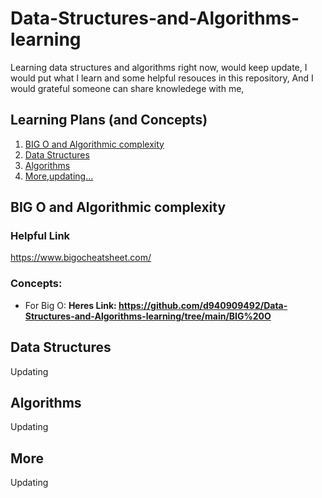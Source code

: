 # Data-Structures-and-Algorithms-learning
Learning data structures and algorithms right now,
would keep update,
I would put what I learn and some helpful resouces in this repository,
And I would grateful someone can share knowledege with me,

## Learning Plans (and Concepts)
1. [BIG O and Algorithmic complexity](#BIG-O-Algorithmic-complexity)
2. [Data Structures](#Data-Structures)
3. [Algorithms](#Algorithms)
4. [More,updating...](#More)


## BIG O and Algorithmic complexity
### Helpful Link
https://www.bigocheatsheet.com/


### Concepts:
- For Big O: 
**Heres Link: https://github.com/d940909492/Data-Structures-and-Algorithms-learning/tree/main/BIG%20O**


## Data Structures
Updating


## Algorithms
Updating


## More
Updating

